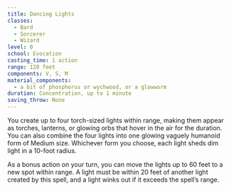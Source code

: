 ```yaml
---
title: Dancing Lights
classes:
  - Bard
  - Sorcerer
  - Wizard
level: 0
school: Evocation
casting_time: 1 action
range: 120 feet
components: V, S, M
material_components:
  - a bit of phosphorus or wychwood, or a glowworm
duration: Concentration, up to 1 minute
saving_throw: None
---
```


You create up to four torch-sized lights within range, making them appear as torches, lanterns, or glowing orbs that hover in the air for the duration. You can also combine the four lights into one glowing vaguely humanoid form of Medium size. Whichever form you choose, each light sheds dim light in a 10-foot radius.

As a bonus action on your turn, you can move the lights up to 60 feet to a new spot within range. A light must be within 20 feet of another light created by this spell, and a light winks out if it exceeds the spell’s range.

